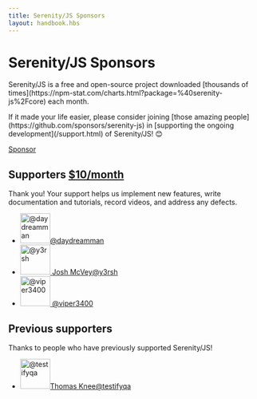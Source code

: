 ```yaml
---
title: Serenity/JS Sponsors
layout: handbook.hbs
---
```

# Serenity/JS Sponsors

<div class="pro-tip">
    <div class="icon"><i class="fab fa-github"></i></div>
    <div class="text">
        <p>
            Serenity/JS is a free and open-source project downloaded [thousands of times](https://npm-stat.com/charts.html?package=%40serenity-js%2Fcore) each month.
        </p>
        <p>
            If it made your life easier, please consider joining [those amazing people](https://github.com/sponsors/serenity-js) in [supporting the ongoing development](/support.html) of Serenity/JS! 😊
        </p>
        <p><a class="github-button" href="https://github.com/sponsors/serenity-js" data-icon="octicon-heart" data-size="large" aria-label="Sponsor Serenity/JS on GitHub">Sponsor</a></p>
    </div>
</div>
    
    
## Supporters <a class="tier" href="https://github.com/sponsors/serenity-js">$10/month</a>

Thank you! Your support helps us implement new features, write documentation and tutorials, record videos, and address any defects.

<ul class="supporters">
    <li>
        <a href="https://github.com/daydreamman" target="_blank" title="@daydreamman"><img height="60" width="60" alt="@daydreamman" src="https://avatars3.githubusercontent.com/u/4936131?s=120&v=4" /><span class="name"></span><span class="nickname">@daydreamman</span></a>
    </li>
    <li>
        <a href="https://github.com/y3rsh" target="_blank" title="@y3rsh"><img height="60" width="60" alt="@y3rsh" src="https://avatars1.githubusercontent.com/u/502770?s=460&u=26c47ef01b759c45b6a9cee3d0a1276a2c814b30&v=4" />
<span class="name">Josh McVey</span><span class="nickname">@y3rsh</span></a>
    </li>
    <li>
        <a href="https://github.com/viper3400" target="_blank" title="@y3rsh"><img height="60" width="60" alt="@viper3400" src="https://avatars.githubusercontent.com/u/11006334?s=460&u=f6e1dda2c008a6168a555dce5ee4774faf771f94&v=4" />
<span class="name"></span><span class="nickname">@viper3400</span></a>
    </li>
</ul>

## Previous supporters

Thanks to people who have previously supported Serenity/JS!

<ul class="supporters">
    <li>
        <a href="https://github.com/testifyqa" target="_blank" title="@testifyqa"><img height="60" width="60" alt="@testifyqa" src="https://avatars0.githubusercontent.com/u/57488668?s=120&amp;v=4"><span class="name">Thomas Knee</span><span class="nickname">@testifyqa</span></a>
    </li>
</ul>
